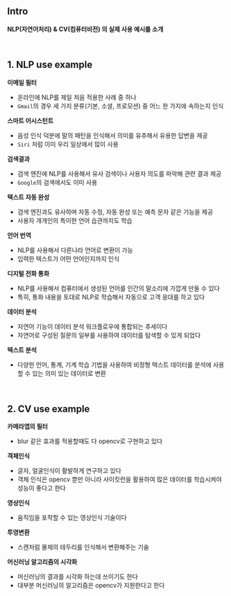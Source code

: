 ## Intro

**NLP(자연어처리) & CV(컴퓨터비전) 의 실제 사용 예시를 소개**

<br>

## 1. NLP use example

**이메일 필터**

* 온라인에 NLP를 제일 처음 적용한 사례 중 하나
* `Gmail`의 경우 세 가지 분류(기본, 소셜, 프로모션) 중 어느 한 가지에 속하는지 인식

**스마트 어시스턴트**

* 음성 인식 덕분에 말의 패턴을 인식해서 의미를 유추해서 유용한 답변을 제공
* `Siri` 처럼 이미 우리 일상에서 많이 사용

**검색결과**

* 검색 엔진에 NLP를 사용해서 유사 검색이나 사용자 의도를 파악해 관련 결과 제공
* `Google`의 검색에서도 이미 사용

**텍스트 자동 완성**

* 검색 엔진과도 유사하며 자동 수정, 자동 완성 또는 예측 문자 같은 기능을 제공
* 사용자 개개인의 특이한 언어 습관까지도 학습

**언어 번역**

* NLP를 사용해서 다른나라 언어로 변환이 가능
* 입력한 텍스트가 어떤 언어인지까지 인식

**디지털 전화 통화**

* NLP를 사용해서 컴퓨터에서 생성된 언어를 인간의 말소리에 가깝게 만들 수 있다
* 특히, 통화 내용을 토대로 NLP로 학습해서 자동으로 고객 응대를 하고 있다

**데이터 분석**

* 자연어 기능이 데이터 분석 워크플로우에 통합되는 추세이다
* 자연어로 구성된 질문의 일부를 사용하여 데이터를 탐색할 수 있게 되었다

**텍스트 분석**

* 다양한 언어, 통계, 기계 학습 기법을 사용하여 비정형 텍스트 데이터를 분석에 사용할 수 있는 의미 있는 데이터로 변환

<br>

## 2. CV use example

**카메라앱의 필터**

* blur 같은 효과를 적용할때도 다 opencv로 구현하고 있다

**객체인식**

* 글자, 얼굴인식이 활발하게 연구하고 있다
* 객체 인식은 opencv 뿐만 아니라 사이킷런을 활용하여 많은 데이터를 학습시켜야 성능이 좋다고 한다

**영상인식**

* 움직임을 포착할 수 있는 영상인식 기술이다

**투영변환**

* 스캔처럼 물체의 테두리를 인식해서 변환해주는 기술

**머신러닝 알고리즘의 시각화**

* 머신러닝의 결과를 시각화 하는데 쓰이기도 한다
* 대부분 머신러닝의 알고리즘은 opencv가 지원한다고 한다
